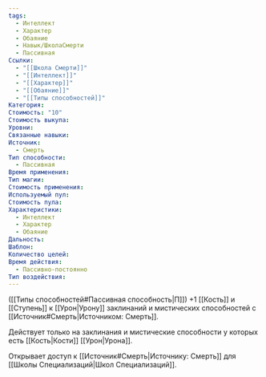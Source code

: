 ```yaml
---
tags:
  - Интеллект
  - Характер
  - Обаяние
  - Навык/ШколаСмерти
  - Пассивная
Ссылки:
  - "[[Школа Смерти]]"
  - "[[Интеллект]]"
  - "[[Характер]]"
  - "[[Обаяние]]"
  - "[[Типы способностей]]"
Категория: 
Стоимость: "10"
Стоимость выкупа: 
Уровни: 
Связанные навыки: 
Источник:
  - Смерть
Тип способности:
  - Пассивная
Время применения: 
Тип магии: 
Стоимость применения: 
Используемый пул: 
Стоимость пула: 
Характеристики:
  - Интеллект
  - Характер
  - Обаяние
Дальность: 
Шаблон: 
Количество целей: 
Время действия:
  - Пассивно-постоянно
Тип воздействия:
---
```

([[Типы способностей#Пассивная способность|П]]) +1 [[Кость]] и [[Ступень]] к [[Урон|Урону]] заклинаний и мистических способностей с [[Источник#Смерть|Источником: Смерть]]. 

Действует только на заклинания и мистические способности у которых есть [[Кость|Кости]] [[Урон|Урона]]. 


Открывает доступ к [[Источник#Смерть|Источнику: Смерть]] для [[Школы Специализаций|Школ Специализаций]]. 